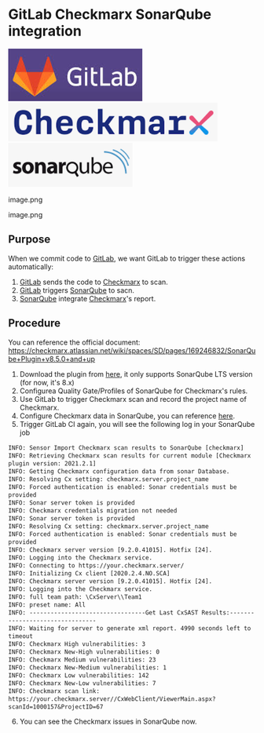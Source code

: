 # GitLab Checkmarx SonarQube integration


![GitLab](/images/software/logo/GitLab_logo.webp)
![Checkmarx](/images/software/logo/Checkmarx_logo.png)
![SonarQube](/images/software/logo/SonarQube_logo.webp)

image.png

image.png

## Purpose

When we commit code to [GitLab](https://gitlab.com/), we want GitLab to trigger these actions automatically:

1. [GitLab](https://gitlab.com/) sends the code to [Checkmarx](https://checkmarx.com/) to scan.
1. [GitLab](https://gitlab.com/) triggers [SonarQube](https://www.sonarqube.org/) to sacn.
1. [SonarQube](https://www.sonarqube.org/) integrate [Checkmarx](https://checkmarx.com/)'s report.

## Procedure
You can reference the official document: https://checkmarx.atlassian.net/wiki/spaces/SD/pages/169246832/SonarQube+Plugin+v8.5.0+and+up

1. Download the plugin from <a href="https://checkmarx.com/plugins/">here</a>, it only supports SonarQube LTS version (for now, it's 8.x)
1. Configurea Quality Gate/Profiles of SonarQube for Checkmarx's rules.
1. Use GitLab to trigger Checkmarx scan and record the project name of Checkmarx.
1. Configure Checkmarx data in SonarQube, you can reference <a href="https://checkmarx.atlassian.net/wiki/spaces/SD/pages/169345207/Configuring+a+Project+for+the+Checkmarx+SonarQube+Plugin+v8.5.0+and+up">here</a>.
1. Trigger GitLab CI again, you will see the following log in your SonarQube job

<!-- wp:code -->
<pre class="wp-block-code"><code>INFO: Sensor Import Checkmarx scan results to SonarQube &#91;checkmarx]
INFO: Retrieving Checkmarx scan results for current module &#91;Checkmarx plugin version: 2021.2.1]
INFO: Getting Checkmarx configuration data from sonar Database.
INFO: Resolving Cx setting: checkmarx.server.project_name
INFO: Forced authentication is enabled: Sonar credentials must be provided
INFO: Sonar server token is provided
INFO: Checkmarx credentials migration not needed
INFO: Sonar server token is provided
INFO: Resolving Cx setting: checkmarx.server.project_name
INFO: Forced authentication is enabled: Sonar credentials must be provided
INFO: Checkmarx server version &#91;9.2.0.41015]. Hotfix &#91;24].
INFO: Logging into the Checkmarx service.
INFO: Connecting to https://your.checkmarx.server/
INFO: Initializing Cx client &#91;2020.2.4.NO.SCA]
INFO: Checkmarx server version &#91;9.2.0.41015]. Hotfix &#91;24].
INFO: Logging into the Checkmarx service.
INFO: full team path: \CxServer\\Team1
INFO: preset name: All
INFO: ---------------------------------Get Last CxSAST Results:--------------------------------
INFO: Waiting for server to generate xml report. 4990 seconds left to timeout
INFO: Checkmarx High vulnerabilities: 3
INFO: Checkmarx New-High vulnerabilities: 0
INFO: Checkmarx Medium vulnerabilities: 23
INFO: Checkmarx New-Medium vulnerabilities: 1
INFO: Checkmarx Low vulnerabilities: 142
INFO: Checkmarx New-Low vulnerabilities: 7
INFO: Checkmarx scan link: https://your.checkmarx.server//CxWebClient/ViewerMain.aspx?scanId=1000157&amp;ProjectID=67</code></pre>
<!-- /wp:code -->

6. You can see the Checkmarx issues in SonarQube now.

